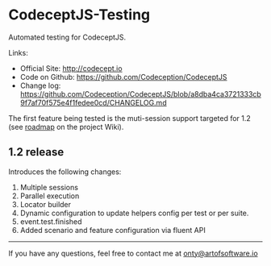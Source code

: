 # CodeceptJS-Testing

Automated testing for CodeceptJS.

Links:
* Official Site: http://codecept.io
* Code on Github: https://github.com/Codeception/CodeceptJS
* Change log: https://github.com/Codeception/CodeceptJS/blob/a8dba4ca3721333cb9f7af70f575e4f1fedee0cd/CHANGELOG.md

The first feature being tested is the muti-session support targeted for 1.2 (see [roadmap](https://github.com/Codeception/CodeceptJS/wiki/Roadmap) on the project Wiki).

## 1.2 release

Introduces the following changes:

1. Multiple sessions
2. Parallel execution
3. Locator builder
4. Dynamic configuration to update helpers config per test or per suite.
5. event.test.finished
6. Added scenario and feature configuration via fluent API





---
If you have any questions, feel free to contact me at onty@artofsoftware.io
